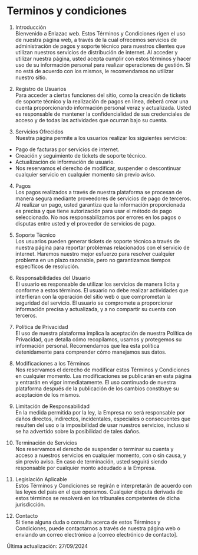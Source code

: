 # Terminos y condiciones

1. Introducción  
Bienvenido a Enlazac web. Estos Términos y Condiciones rigen el uso de nuestra página web, a través de la cual ofrecemos servicios de administración de pagos y soporte técnico para nuestros clientes que utilizan nuestros servicios de distribución de internet. Al acceder y utilizar nuestra página, usted acepta cumplir con estos términos y hacer uso de su información personal para realizar operaciones de gestión. Si no está de acuerdo con los mismos, le recomendamos no utilizar nuestro sitio.

2. Registro de Usuarios  
Para acceder a ciertas funciones del sitio, como la creación de tickets de soporte técnico y la realización de pagos en línea, deberá crear una cuenta proporcionando información personal veraz y actualizada. Usted es responsable de mantener la confidencialidad de sus credenciales de acceso y de todas las actividades que ocurran bajo su cuenta.

3. Servicios Ofrecidos  
Nuestra página permite a los usuarios realizar los siguientes servicios:

- Pago de facturas por servicios de internet.
- Creación y seguimiento de tickets de soporte técnico.
- Actualización de información de usuario.
- Nos reservamos el derecho de modificar, suspender o descontinuar cualquier servicio en cualquier momento sin previo aviso.

4. Pagos  
Los pagos realizados a través de nuestra plataforma se procesan de manera segura mediante proveedores de servicios de pago de terceros. Al realizar un pago, usted garantiza que la información proporcionada es precisa y que tiene autorización para usar el método de pago seleccionado. No nos responsabilizamos por errores en los pagos o disputas entre usted y el proveedor de servicios de pago.

5. Soporte Técnico  
Los usuarios pueden generar tickets de soporte técnico a través de nuestra página para reportar problemas relacionados con el servicio de internet. Haremos nuestro mejor esfuerzo para resolver cualquier problema en un plazo razonable, pero no garantizamos tiempos específicos de resolución.

6. Responsabilidades del Usuario  
El usuario es responsable de utilizar los servicios de manera lícita y conforme a estos términos.
El usuario no debe realizar actividades que interfieran con la operación del sitio web o que comprometan la seguridad del servicio.
El usuario se compromete a proporcionar información precisa y actualizada, y a no compartir su cuenta con terceros.

7. Política de Privacidad  
El uso de nuestra plataforma implica la aceptación de nuestra Política de Privacidad, que detalla cómo recopilamos, usamos y protegemos su información personal. Recomendamos que lea esta política detenidamente para comprender cómo manejamos sus datos.

8. Modificaciones a los Términos  
Nos reservamos el derecho de modificar estos Términos y Condiciones en cualquier momento. Las modificaciones se publicarán en esta página y entrarán en vigor inmediatamente. El uso continuado de nuestra plataforma después de la publicación de los cambios constituye su aceptación de los mismos.

9. Limitación de Responsabilidad  
En la medida permitida por la ley, la Empresa no será responsable por daños directos, indirectos, incidentales, especiales o consecuentes que resulten del uso o la imposibilidad de usar nuestros servicios, incluso si se ha advertido sobre la posibilidad de tales daños.

10. Terminación de Servicios  
Nos reservamos el derecho de suspender o terminar su cuenta y acceso a nuestros servicios en cualquier momento, con o sin causa, y sin previo aviso. En caso de terminación, usted seguirá siendo responsable por cualquier monto adeudado a la Empresa.

11. Legislación Aplicable  
Estos Términos y Condiciones se regirán e interpretarán de acuerdo con las leyes del país en el que operamos. Cualquier disputa derivada de estos términos se resolverá en los tribunales competentes de dicha jurisdicción.

12. Contacto  
Si tiene alguna duda o consulta acerca de estos Términos y Condiciones, puede contactarnos a través de nuestra página web o enviando un correo electrónico a [correo electrónico de contacto].

Última actualización: 27/09/2024